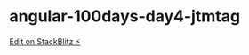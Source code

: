 # angular-100days-day4-jtmtag

[Edit on StackBlitz ⚡️](https://stackblitz.com/edit/angular-100days-day4-jtmtag)